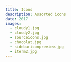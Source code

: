 ```yaml
---
title: Icons
description: Assorted icons
date: 2017
images:
  - cloudy1.jpg
  - cloudy2.jpg
  - sourceicons.jpg
  - chocolat.jpg
  - sidebariconpreview.jpg
  - iterm2.jpg
---
```


